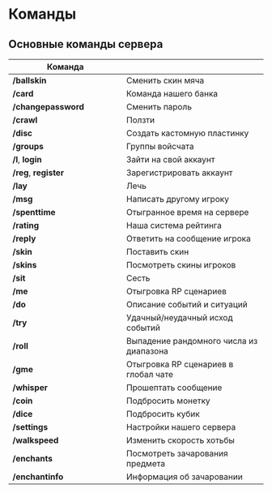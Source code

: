 # Команды

## Основные команды сервера

<table><thead><tr><th width="209">Команда</th><th></th></tr></thead><tbody><tr><td><strong>/ballskin</strong></td><td>Сменить скин мяча</td></tr><tr><td><strong>/card</strong></td><td>Команда нашего банка</td></tr><tr><td><strong>/changepassword</strong></td><td>Сменить пароль</td></tr><tr><td><strong>/crawl</strong></td><td>Ползти</td></tr><tr><td><strong>/disc</strong></td><td>Создать кастомную пластинку</td></tr><tr><td><strong>/groups</strong></td><td>Группы войсчата</td></tr><tr><td><strong>/l</strong>, <strong>login</strong></td><td>Зайти на свой аккаунт</td></tr><tr><td><strong>/reg</strong>, <strong>register</strong></td><td>Зарегистрировать аккаунт</td></tr><tr><td><strong>/lay</strong></td><td>Лечь</td></tr><tr><td><strong>/msg</strong></td><td>Написать другому игроку</td></tr><tr><td><strong>/spenttime</strong></td><td>Отыгранное время на сервере</td></tr><tr><td><strong>/rating</strong></td><td>Наша система рейтинга</td></tr><tr><td><strong>/reply</strong></td><td>Ответить на сообщение игрока</td></tr><tr><td><strong>/skin</strong></td><td>Поставить скин</td></tr><tr><td><strong>/skins</strong></td><td>Посмотреть скины игроков</td></tr><tr><td><strong>/sit</strong></td><td>Сесть</td></tr><tr><td><strong>/me</strong></td><td>Отыгровка RP сценариев</td></tr><tr><td><strong>/do</strong></td><td>Описание событий и ситуаций</td></tr><tr><td><strong>/try</strong> </td><td>Удачный/неудачный исход событий</td></tr><tr><td><strong>/roll</strong></td><td>Выпадение рандомного числа из диапазона</td></tr><tr><td><strong>/gme</strong></td><td>Отыгровка RP сценариев в глобал чате</td></tr><tr><td><strong>/whisper</strong></td><td>Прошептать сообщение</td></tr><tr><td><strong>/coin</strong></td><td>Подбросить монетку</td></tr><tr><td><strong>/dice</strong></td><td>Подбросить кубик</td></tr><tr><td><strong>/settings</strong></td><td>Настройки нашего сервера</td></tr><tr><td><strong>/walkspeed</strong></td><td>Изменить скорость хотьбы</td></tr><tr><td><strong>/enchants</strong></td><td>Посмотреть зачарования предмета</td></tr><tr><td><strong>/enchantinfo</strong></td><td>Информация об зачаровании</td></tr></tbody></table>

